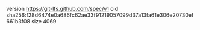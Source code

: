 version https://git-lfs.github.com/spec/v1
oid sha256:f28d6474e0a686fc62ae33f91219057099d37a13fa61e306e20730ef661b3f08
size 4069
